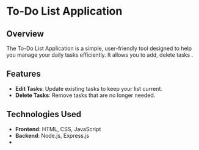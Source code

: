 # To-Do List Application

## Overview
The To-Do List Application is a simple, user-friendly tool designed to help you manage your daily tasks efficiently. It allows you to add, delete tasks .

## Features
- **Edit Tasks**: Update existing tasks to keep your list current.
- **Delete Tasks**: Remove tasks that are no longer needed.


## Technologies Used
- **Frontend**: HTML, CSS, JavaScript
- **Backend**: Node.js, Express.js
- 

